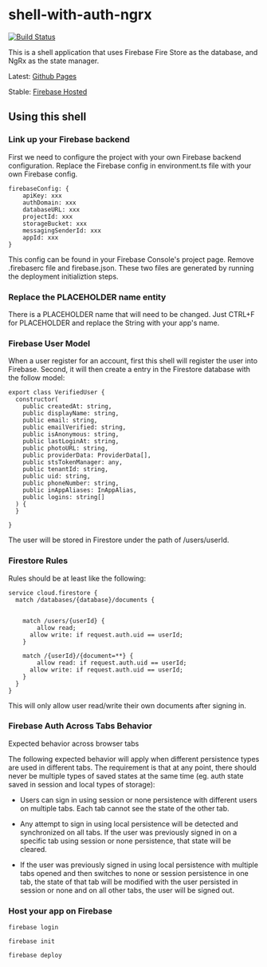 # shell-with-auth-ngrx
[![Build Status](https://travis-ci.com/yiqu/shell-with-auth-ngrx.svg?branch=master)](https://travis-ci.com/yiqu/shell-with-auth-ngrx)

This is a shell application that uses Firebase Fire Store as the database, and NgRx as the state manager.

Latest: [Github Pages](https://yiqu.github.io/shell-with-auth-ngrx)

Stable: [Firebase Hosted](https://kq-1-1a499.web.app/)

## Using this shell

### Link up your Firebase backend

First we need to configure the project with your own Firebase backend configuration. Replace the Firebase config in environment.ts file with your own Firebase config.

```
firebaseConfig: {
    apiKey: xxx
    authDomain: xxx
    databaseURL: xxx
    projectId: xxx
    storageBucket: xxx
    messagingSenderId: xxx
    appId: xxx
}
```
This config can be found in your Firebase Console's project page.
Remove .firebaserc file and firebase.json. These two files are generated by running the deployment initializtion steps.

### Replace the PLACEHOLDER name entity

There is a PLACEHOLDER name that will need to be changed. Just CTRL+F for PLACEHOLDER and replace the String with your app's name.

### Firebase User Model

When a user register for an account, first this shell will register the user into Firebase. Second, it will then create a entry
in the Firestore database with the follow model:

```
export class VerifiedUser {
  constructor(
    public createdAt: string,
    public displayName: string,
    public email: string,
    public emailVerified: string,
    public isAnonymous: string,
    public lastLoginAt: string,
    public photoURL: string,
    public providerData: ProviderData[],
    public stsTokenManager: any,
    public tenantId: string,
    public uid: string,
    public phoneNumber: string,
    public inAppAliases: InAppAlias,
    public logins: string[]
  ) {
  }

}
```

The user will be stored in Firestore under the path of  /users/userId.

### Firestore Rules

Rules should be at least like the following:

```
service cloud.firestore {
  match /databases/{database}/documents {


    match /users/{userId} {
    	allow read;
      allow write: if request.auth.uid == userId;
    }
    
    match /{userId}/{document=**} {
    	allow read: if request.auth.uid == userId;
      allow write: if request.auth.uid == userId;
    }
  }
}
```

This will only allow user read/write their own documents after signing in.


### Firebase Auth Across Tabs Behavior

Expected behavior across browser tabs

The following expected behavior will apply when different persistence types are used in different tabs. The requirement is that at any point, there should never be multiple types of saved states at the same time (eg. auth state saved in session and local types of storage):

* Users can sign in using session or none persistence with different users on multiple tabs. Each tab cannot see the state of the other tab.

* Any attempt to sign in using local persistence will be detected and synchronized on all tabs. If the user was previously signed in on a specific tab using session or none persistence, that state will be cleared.

* If the user was previously signed in using local persistence with multiple tabs opened and then switches to none or session persistence in one tab, the state of that tab will be modified with the user persisted in session or none and on all other tabs, the user will be signed out.


### Host your app on Firebase

```
firebase login
```

```
firebase init
```

```
firebase deploy
```


